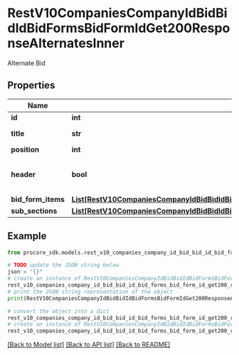 # RestV10CompaniesCompanyIdBidBidIdBidFormsBidFormIdGet200ResponseAlternatesInner

Alternate Bid

## Properties

Name | Type | Description | Notes
------------ | ------------- | ------------- | -------------
**id** | **int** | ID | [optional] 
**title** | **str** | Bid Form Title | [optional] 
**position** | **int** | Position | [optional] 
**header** | **bool** | Whether the item is a header or not | [optional] 
**bid_form_items** | [**List[RestV10CompaniesCompanyIdBidBidIdBidFormsBidFormIdGet200ResponseBaseBidInnerBidFormItemsInner]**](RestV10CompaniesCompanyIdBidBidIdBidFormsBidFormIdGet200ResponseBaseBidInnerBidFormItemsInner.md) |  | [optional] 
**sub_sections** | [**List[RestV10CompaniesCompanyIdBidBidIdBidFormsBidFormIdGet200ResponseBaseBidInnerSubSectionsInner]**](RestV10CompaniesCompanyIdBidBidIdBidFormsBidFormIdGet200ResponseBaseBidInnerSubSectionsInner.md) |  | [optional] 

## Example

```python
from procore_sdk.models.rest_v10_companies_company_id_bid_bid_id_bid_forms_bid_form_id_get200_response_alternates_inner import RestV10CompaniesCompanyIdBidBidIdBidFormsBidFormIdGet200ResponseAlternatesInner

# TODO update the JSON string below
json = "{}"
# create an instance of RestV10CompaniesCompanyIdBidBidIdBidFormsBidFormIdGet200ResponseAlternatesInner from a JSON string
rest_v10_companies_company_id_bid_bid_id_bid_forms_bid_form_id_get200_response_alternates_inner_instance = RestV10CompaniesCompanyIdBidBidIdBidFormsBidFormIdGet200ResponseAlternatesInner.from_json(json)
# print the JSON string representation of the object
print(RestV10CompaniesCompanyIdBidBidIdBidFormsBidFormIdGet200ResponseAlternatesInner.to_json())

# convert the object into a dict
rest_v10_companies_company_id_bid_bid_id_bid_forms_bid_form_id_get200_response_alternates_inner_dict = rest_v10_companies_company_id_bid_bid_id_bid_forms_bid_form_id_get200_response_alternates_inner_instance.to_dict()
# create an instance of RestV10CompaniesCompanyIdBidBidIdBidFormsBidFormIdGet200ResponseAlternatesInner from a dict
rest_v10_companies_company_id_bid_bid_id_bid_forms_bid_form_id_get200_response_alternates_inner_from_dict = RestV10CompaniesCompanyIdBidBidIdBidFormsBidFormIdGet200ResponseAlternatesInner.from_dict(rest_v10_companies_company_id_bid_bid_id_bid_forms_bid_form_id_get200_response_alternates_inner_dict)
```
[[Back to Model list]](../README.md#documentation-for-models) [[Back to API list]](../README.md#documentation-for-api-endpoints) [[Back to README]](../README.md)


